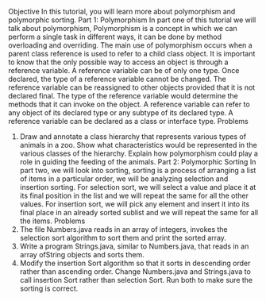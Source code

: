 Objective
In this tutorial, you will learn more about polymorphism and polymorphic sorting.
Part 1: Polymorphism
In part one of this tutorial we will talk about polymorphism, Polymorphism is a concept in which
we can perform a single task in different ways, it can be done by method overloading and
overriding. The main use of polymorphism occurs when a parent class reference is used to refer
to a child class object. It is important to know that the only possible way to access an object is
through a reference variable. A reference variable can be of only one type. Once declared, the
type of a reference variable cannot be changed.
The reference variable can be reassigned to other objects provided that it is not declared final.
The type of the reference variable would determine the methods that it can invoke on the object.
A reference variable can refer to any object of its declared type or any subtype of its declared
type. A reference variable can be declared as a class or interface type.
Problems
1. Draw and annotate a class hierarchy that represents various types of
animals in a zoo. Show what characteristics would be represented in the various
classes of the hierarchy. Explain how polymorphism could play a role in guiding
the feeding of the animals.
Part 2: Polymorphic Sorting
In part two, we will look into sorting, sorting is a process of arranging a list of items in a
particular order, we will be analyzing selection and insertion sorting.
For selection sort, we will select a value and place it at its final position in the list and we will
repeat the same for all the other values.
For insertion sort, we will pick any element and insert it into its final place in an already sorted
sublist and we will repeat the same for all the items.
Problems
1. The file Numbers.java reads in an array of integers, invokes the selection sort
algorithm to sort them and print the sorted array.
2. Write a program Strings.java, similar to Numbers.java, that reads in an array ofString
objects and sorts them.
3. Modify the insertion Sort algorithm so that it sorts in descending order rather than
ascending order. Change Numbers.java and Strings.java to call insertion Sort rather
than selection Sort. Run both to make sure the sorting is correct.
